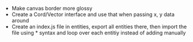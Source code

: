 - Make canvas border more glossy
- Create a Cord/Vector interface and use that when passing x, y data around
- Create an index.js file in entities, export all entities there, then import the file using * syntax and loop over each entitiy instead of adding manually